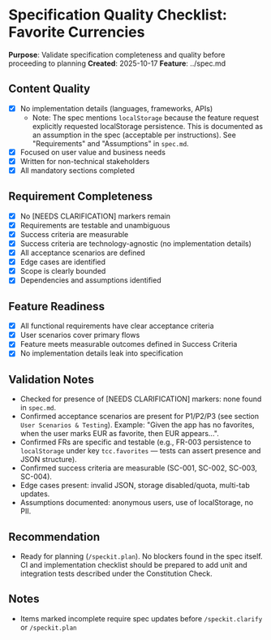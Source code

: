 # Specification Quality Checklist: Favorite Currencies

**Purpose**: Validate specification completeness and quality before proceeding to planning
**Created**: 2025-10-17
**Feature**: ../spec.md

## Content Quality

- [x] No implementation details (languages, frameworks, APIs)
  - Note: The spec mentions `localStorage` because the feature request
    explicitly requested localStorage persistence. This is documented as an
    assumption in the spec (acceptable per instructions). See "Requirements"
    and "Assumptions" in `spec.md`.
- [x] Focused on user value and business needs
- [x] Written for non-technical stakeholders
- [x] All mandatory sections completed

## Requirement Completeness

- [x] No [NEEDS CLARIFICATION] markers remain
- [x] Requirements are testable and unambiguous
- [x] Success criteria are measurable
- [x] Success criteria are technology-agnostic (no implementation details)
- [x] All acceptance scenarios are defined
- [x] Edge cases are identified
- [x] Scope is clearly bounded
- [x] Dependencies and assumptions identified

## Feature Readiness

- [x] All functional requirements have clear acceptance criteria
- [x] User scenarios cover primary flows
- [x] Feature meets measurable outcomes defined in Success Criteria
- [x] No implementation details leak into specification

## Validation Notes

- Checked for presence of [NEEDS CLARIFICATION] markers: none found in
  `spec.md`.
- Confirmed acceptance scenarios are present for P1/P2/P3 (see section
  `User Scenarios & Testing`). Example: "Given the app has no favorites,
  when the user marks EUR as favorite, then EUR appears...".
- Confirmed FRs are specific and testable (e.g., FR-003 persistence to
  `localStorage` under key `tcc.favorites` — tests can assert presence and
  JSON structure).
- Confirmed success criteria are measurable (SC-001, SC-002, SC-003, SC-004).
- Edge cases present: invalid JSON, storage disabled/quota, multi-tab updates.
- Assumptions documented: anonymous users, use of localStorage, no PII.

## Recommendation

- Ready for planning (`/speckit.plan`). No blockers found in the spec
  itself. CI and implementation checklist should be prepared to add unit and
  integration tests described under the Constitution Check.

## Notes

- Items marked incomplete require spec updates before `/speckit.clarify` or `/speckit.plan`

